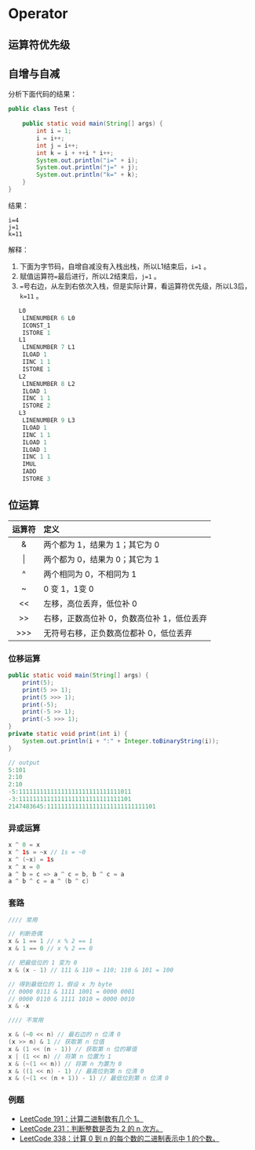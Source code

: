# Operator

## 运算符优先级

## 自增与自减

分析下面代码的结果：

```java
public class Test {
	
	public static void main(String[] args) {
		int i = 1;
		i = i++;
		int j = i++;
		int k = i + ++i * i++;
		System.out.println("i=" + i);
		System.out.println("j=" + j);
		System.out.println("k=" + k);
	}
}
```

结果：

```text
i=4
j=1
k=11
```

解释：

1. 下面为字节码，自增自减没有入栈出栈，所以L1结束后，`i=1` 。
2. 赋值运算符`=`最后进行，所以L2结束后，`j=1` 。
3. `=`号右边，从左到右依次入栈，但是实际计算，看运算符优先级，所以L3后，`k=11` 。

```java
   L0
    LINENUMBER 6 L0
    ICONST_1
    ISTORE 1
   L1
    LINENUMBER 7 L1
    ILOAD 1
    IINC 1 1
    ISTORE 1
   L2
    LINENUMBER 8 L2
    ILOAD 1
    IINC 1 1
    ISTORE 2
   L3
    LINENUMBER 9 L3
    ILOAD 1
    IINC 1 1
    ILOAD 1
    ILOAD 1
    IINC 1 1
    IMUL
    IADD
    ISTORE 3
```

## 位运算

| 运算符 | 定义 |
| :---: | :--- |
| & | 两个都为 1，结果为 1；其它为 0 |
| \| | 两个都为 0，结果为 0；其它为 1 |
| ^ | 两个相同为 0，不相同为 1 |
| ~ | 0 变 1，1变 0 |
| &lt;&lt; | 左移，高位丢弃，低位补 0 |
| &gt;&gt; | 右移，正数高位补 0，负数高位补 1，低位丢弃 |
| &gt;&gt;&gt; |  无符号右移，正负数高位都补 0，低位丢弃 |

### 位移运算

```java
public static void main(String[] args) {
    print(5);
    print(5 >> 1);
    print(5 >>> 1);
    print(-5);
    print(-5 >> 1);
    print(-5 >>> 1);
}
private static void print(int i) {
    System.out.println(i + ":" + Integer.toBinaryString(i));
}

// output
5:101
2:10
2:10
-5:11111111111111111111111111111011
-3:11111111111111111111111111111101
2147483645:1111111111111111111111111111101
```

### 异或运算

```java
x ^ 0 = x
x ^ 1s = ~x // 1s = ~0
x ^ (~x) = 1s
x ^ x = 0
a ^ b = c => a ^ c = b, b ^ c = a
a ^ b ^ c = a ^ (b ^ c)
```

### 套路

```java
//// 常用

// 判断奇偶
x & 1 == 1 // x % 2 == 1
x & 1 == 0 // x % 2 == 0

// 把最低位的 1 变为 0
x & (x - 1) // 111 & 110 = 110; 110 & 101 = 100

// 得到最低位的 1，假设 x 为 byte
// 0000 0111 & 1111 1001 = 0000 0001
// 0000 0110 & 1111 1010 = 0000 0010
x & -x 

//// 不常用

x & (~0 << n) // 最右边的 n 位清 0
(x >> n) & 1 // 获取第 n 位值
x & (1 << (n - 1)) // 获取第 n 位的幂值
x | (1 << n) // 将第 n 位置为 1
x & (~(1 << n)) // 将第 n 为置为 0
x & ((1 << n) - 1) // 最高位到第 n 位清 0
x & (~(1 << (n + 1)) - 1) // 最低位到第 n 位清 0
```

### 例题

* [LeetCode 191：计算二进制数有几个 1。](https://github.com/StoneYunZhao/algorithm/blob/master/src/main/java/com/zhaoyun/leetcode/bit/LT191.java)
* [LeetCode 231：判断整数是否为 2 的 n 次方。](https://github.com/StoneYunZhao/algorithm/blob/master/src/main/java/com/zhaoyun/leetcode/bit/LT231.java)
* [LeetCode 338：计算 0 到 n 的每个数的二进制表示中 1 的个数。](https://github.com/StoneYunZhao/algorithm/blob/master/src/main/java/com/zhaoyun/leetcode/bit/LT338.java)

